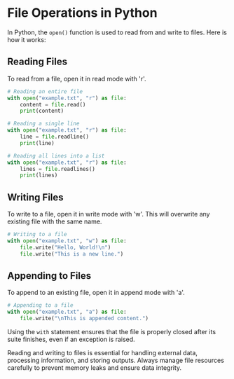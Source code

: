 # File Operations in Python

In Python, the `open()` function is used to read from and write to files. Here is how it works:

## Reading Files

To read from a file, open it in read mode with 'r'.

```python
# Reading an entire file
with open("example.txt", "r") as file:
    content = file.read()
    print(content)

# Reading a single line
with open("example.txt", "r") as file:
    line = file.readline()
    print(line)

# Reading all lines into a list
with open("example.txt", "r") as file:
    lines = file.readlines()
    print(lines)
```

## Writing Files

To write to a file, open it in write mode with 'w'. This will overwrite any existing file with the same name.

```python
# Writing to a file
with open("example.txt", "w") as file:
    file.write("Hello, World!\n")
    file.write("This is a new line.")
```

## Appending to Files

To append to an existing file, open it in append mode with 'a'.

```python
# Appending to a file
with open("example.txt", "a") as file:
    file.write("\nThis is appended content.")
```

Using the `with` statement ensures that the file is properly closed after its suite finishes, even if an exception is raised.

Reading and writing to files is essential for handling external data, processing information, and storing outputs. Always manage file resources carefully to prevent memory leaks and ensure data integrity.

